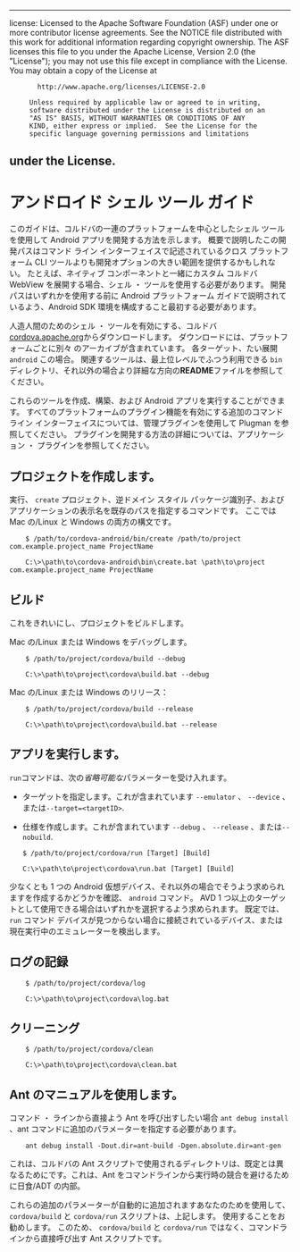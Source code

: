 * * *

license: Licensed to the Apache Software Foundation (ASF) under one or more contributor license agreements. See the NOTICE file distributed with this work for additional information regarding copyright ownership. The ASF licenses this file to you under the Apache License, Version 2.0 (the "License"); you may not use this file except in compliance with the License. You may obtain a copy of the License at

           http://www.apache.org/licenses/LICENSE-2.0
    
         Unless required by applicable law or agreed to in writing,
         software distributed under the License is distributed on an
         "AS IS" BASIS, WITHOUT WARRANTIES OR CONDITIONS OF ANY
         KIND, either express or implied.  See the License for the
         specific language governing permissions and limitations
    

## under the License.

# アンドロイド シェル ツール ガイド

このガイドは、コルドバの一連のプラットフォームを中心としたシェル ツールを使用して Android アプリを開発する方法を示します。 概要で説明したこの開発パスはコマンド ライン インターフェイスで記述されているクロス プラットフォーム CLI ツールよりも開発オプションの大きい範囲を提供するかもしれない。 たとえば、ネイティブ コンポーネントと一緒にカスタム コルドバ WebView を展開する場合、シェル ・ ツールを使用する必要があります。 開発パスはいずれかを使用する前に Android プラットフォーム ガイドで説明されているよう、Android SDK 環境を構成すること最初する必要があります。

人造人間のためのシェル ・ ツールを有効にする、コルドバ[cordova.apache.org][1]からダウンロードします。 ダウンロードには、プラットフォームごとに別々 のアーカイブが含まれています。 各ターゲット、たい展開 `android` この場合。 関連するツールは、最上位レベルでふつう利用できる `bin` ディレクトリ、それ以外の場合より詳細な方向の**README**ファイルを参照してください。

 [1]: http://cordova.apache.org

これらのツールを作成、構築、および Android アプリを実行することができます。 すべてのプラットフォームのプラグイン機能を有効にする追加のコマンド ライン インターフェイスについては、管理プラグインを使用して Plugman を参照してください。 プラグインを開発する方法の詳細については、アプリケーション ・ プラグインを参照してください。

## プロジェクトを作成します。

実行、 `create` プロジェクト、逆ドメイン スタイル パッケージ識別子、およびアプリケーションの表示名を既存のパスを指定するコマンドです。 ここでは Mac の/Linux と Windows の両方の構文です。

        $ /path/to/cordova-android/bin/create /path/to/project com.example.project_name ProjectName
    
        C:\>\path\to\cordova-android\bin\create.bat \path\to\project com.example.project_name ProjectName
    

## ビルド

これをきれいにし、プロジェクトをビルドします。

Mac の/Linux または Windows をデバッグします。

        $ /path/to/project/cordova/build --debug
    
        C:\>\path\to\project\cordova\build.bat --debug
    

Mac の/Linux または Windows のリリース：

        $ /path/to/project/cordova/build --release
    
        C:\>\path\to\project\cordova\build.bat --release
    

## アプリを実行します。

`run`コマンドは、次の*省略可能な*パラメーターを受け入れます。

*   ターゲットを指定します。これが含まれています `--emulator` 、 `--device` 、または`--target=<targetID>`.

*   仕様を作成します。これが含まれています `--debug` 、 `--release` 、または`--nobuild`.
    
        $ /path/to/project/cordova/run [Target] [Build]
        
        C:\>\path\to\project\cordova\run.bat [Target] [Build]
        

少なくとも 1 つの Android 仮想デバイス、それ以外の場合でそうよう求められますを作成するかどうかを確認、 `android` コマンド。 AVD 1 つ以上のターゲットとして使用できる場合はいずれかを選択するよう求められます。 既定では、 `run` コマンド デバイスが見つからない場合に接続されているデバイス、または現在実行中のエミュレーターを検出します。

## ログの記録

        $ /path/to/project/cordova/log
    
        C:\>\path\to\project\cordova\log.bat
    

## クリーニング

        $ /path/to/project/cordova/clean
    
        C:\>\path\to\project\cordova\clean.bat
    

## Ant のマニュアルを使用します。

コマンド ・ ラインから直接よう Ant を呼び出すしたい場合 `ant debug install` 、ant コマンドに追加のパラメーターを指定する必要があります。

        ant debug install -Dout.dir=ant-build -Dgen.absolute.dir=ant-gen
    

これは、コルドバの Ant スクリプトで使用されるディレクトリは、既定とは異なるためにです。これは、Ant をコマンドラインから実行時の競合を避けるために日食/ADT の内部。

これらの追加のパラメーターが自動的に追加されますあなたのためを使用して、 `cordova/build` と `cordova/run` スクリプトは、上記します。 使用することをお勧めします。 このため、 `cordova/build` と `cordova/run` ではなく、コマンドラインから直接呼び出す Ant スクリプトです。